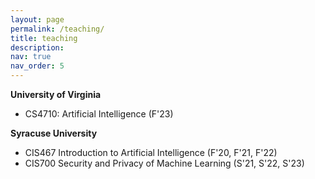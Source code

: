```yaml
---
layout: page
permalink: /teaching/
title: teaching
description:
nav: true
nav_order: 5
---
```


**University of Virginia**
- CS4710: Artificial Intelligence (F'23)

**Syracuse University**
- CIS467 Introduction to Artificial Intelligence (F'20, F'21, F'22)
- CIS700 Security and Privacy of Machine Learning (S'21, S'22, S'23)
